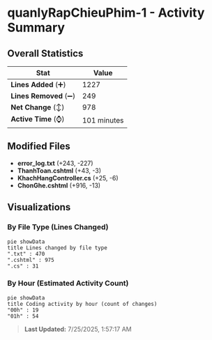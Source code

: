 # quanlyRapChieuPhim-1 - Activity Summary 

## Overall Statistics

| Stat                   | Value                                                             |
| ---------------------- | ----------------------------------------------------------------- |
| **Lines Added** (➕)   | 1227                                          |
| **Lines Removed** (➖) | 249                                        |
| **Net Change** (↕)    | 978                |
| **Active Time** (⌚)   | 101 minutes |


## Modified Files
- **error_log.txt** (+243, -227)
- **ThanhToan.cshtml** (+43, -3)
- **KhachHangController.cs** (+25, -6)
- **ChonGhe.cshtml** (+916, -13)

## Visualizations

### By File Type (Lines Changed)

```mermaid
pie showData
title Lines changed by file type
".txt" : 470
".cshtml" : 975
".cs" : 31
```

### By Hour (Estimated Activity Count)

```mermaid
pie showData
title Coding activity by hour (count of changes)
"00h" : 19
"01h" : 54
```


> **Last Updated:** 7/25/2025, 1:57:17 AM